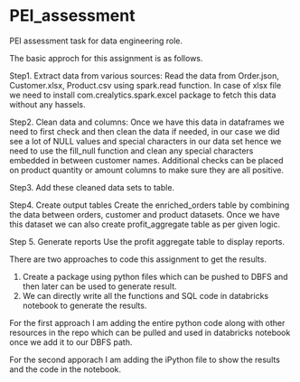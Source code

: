 # PEI_assessment
PEI assessment task for data engineering role.

The basic approch for this assignment is as follows.

Step1. Extract data from various sources:
Read the data from Order.json, Customer.xlsx, Product.csv using spark.read function. In case of xlsx file we need to install com.crealytics.spark.excel package to fetch this data without any hassels.

Step2. Clean data and columns:
Once we have this data in dataframes we need to first check and then clean the data if needed, in our case we did see a lot of NULL values and special characters in our data set hence we need to use the fill_null function and clean any special characters embedded in between customer names. Additional checks can be placed on product quantity or amount columns to make sure they are all positive.

Step3.
Add these cleaned data sets to table.

Step4. Create output tables
Create the enriched_orders table by combining the data between orders, customer and product datasets. Once we have this dataset we can also create profit_aggregate table as per given logic.

Step 5. Generate reports
Use the profit aggregate table to display reports.

There are two approaches to code this assignment to get the results.
1. Create a package using python files which can be pushed to DBFS and then later can be used to generate result.
2. We can directly write all the functions and SQL code in databricks notebook to generate the results.

For the first approach I am adding the entire python code along with other resources in the repo which can be pulled and used in databricks notebook once we add it to our DBFS path.

For the second apporach I am adding the iPython file to show the results and the code in the notebook.



